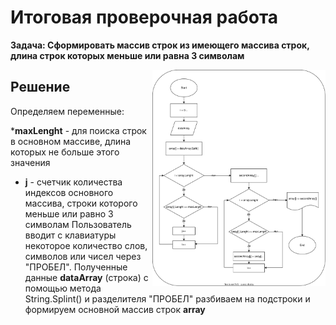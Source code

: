 # Итоговая проверочная работа

**Задача: Сформировать массив строк из имеющего массива строк, длина строк которых меньше или равна 3 символам**

<img src=".//IMG/block_diagram.svg " width="55%" align="right"> 

## Решение

Определяем переменные:</p>
 ***maxLenght** - для поиска строк в основном массиве, длина которых не больше этого значения </p>
* **j** - счетчик количества индексов основного массива, строки которого меньше или равно 3 символам
Пользователь вводит с клавиатуры некоторое количество слов, символов или чисел через "ПРОБЕЛ".
Полученные данные **dataArray** (строка) с помощью метода String.Splint() и разделителя "ПРОБЕЛ" 
разбиваем на подстроки и формируем основной массив строк **array**

